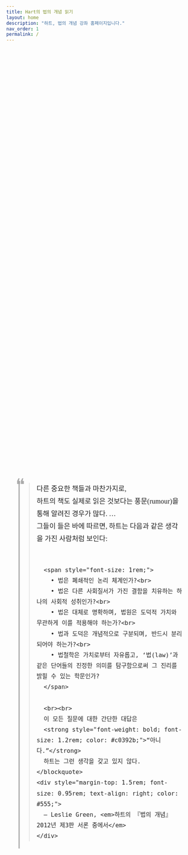 ```yaml
---
title: Hart의 법의 개념 읽기
layout: home
description: "하트, 법의 개념 강좌 홈페이지입니다."
nav_order: 1
permalink: /
---
```


<div style="display: flex; justify-content: center; align-items: center; height: 80vh; padding: 2rem;">
  <div style="max-width: 800px; font-family: Georgia, serif; position: relative; padding-left: 1.5rem; border-left: 4px solid #bbb;">
    <div style="font-size: 2.8rem; line-height: 1; color: #aaa; position: absolute; left: -0.7rem; top: -1rem;">❝</div>
    <blockquote style="margin: 0; font-style: normal; font-size: 1.15rem; line-height: 1.8; color: #222;">
      다른 중요한 책들과 마찬가지로,<br>
      하트의 책도 실제로 읽은 것보다는 풍문(rumour)을 통해 알려진 경우가 많다. …<br>
      그들이 들은 바에 따르면, 하트는 다음과 같은 생각을 가진 사람처럼 보인다:
      <br><br>

      <span style="font-size: 1rem;">
        • 법은 폐쇄적인 논리 체계인가?<br>
        • 법은 다른 사회질서가 가진 결함을 치유하는 하나의 사회적 성취인가?<br>
        • 법은 대체로 명확하며, 법원은 도덕적 가치와 무관하게 이를 적용해야 하는가?<br>
        • 법과 도덕은 개념적으로 구분되며, 반드시 분리되어야 하는가?<br>
        • 법철학은 가치로부터 자유롭고, ‘법(law)’과 같은 단어들의 진정한 의미를 탐구함으로써 그 진리를 밝힐 수 있는 학문인가?
      </span>

      <br><br>
      이 모든 질문에 대한 간단한 대답은  
      <strong style="font-weight: bold; font-size: 1.2rem; color: #c0392b;">“아니다.”</strong>  
      하트는 그런 생각을 갖고 있지 않다.
    </blockquote>
    <div style="margin-top: 1.5rem; font-size: 0.95rem; text-align: right; color: #555;">
      — Leslie Green, <em>하트의 『법의 개념』 2012년 제3판 서론 중에서</em>
    </div>
  </div>
</div>



